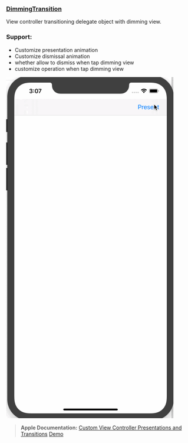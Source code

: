 ### [DimmingTransition](https://github.com/leiguang/DimmingTransition)
View controller transitioning delegate object with dimming view.



### Support:

- Customize presentation animation
- Customize dismissal animation
- whether allow to dismiss when tap dimming view
- customize operation when tap dimming view



![image](https://github.com/leiguang/DimmingTransition/blob/master/Resources/screenshot.gif)



> **Apple Documentation:**
> [Custom View Controller Presentations and Transitions](https://developer.apple.com/library/archive/samplecode/CustomTransitions/Introduction/Intro.html)
> [Demo](https://developer.apple.com/library/content/samplecode/CustomTransitions/CustomViewControllerPresentationsandTransitions.zip)

